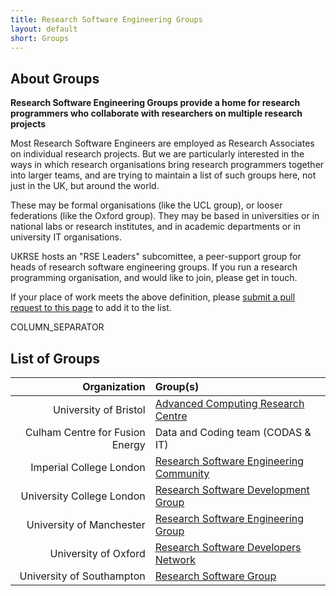 ```yaml
---
title: Research Software Engineering Groups
layout: default
short: Groups
---
```


## About Groups

**Research Software Engineering Groups provide a home for research programmers who
collaborate with researchers on multiple research projects**

Most Research Software Engineers are employed as Research Associates on individual research projects.
But we are particularly interested in the ways in which research organisations
bring research programmers together into larger teams, and are trying to maintain
a list of such groups here, not just in the UK, but around the world.

These may be formal organisations (like the UCL group), or looser federations (like the Oxford group).
They may be based in universities or in national labs or research institutes, and in academic departments
or in university IT organisations.

UKRSE hosts an "RSE Leaders" subcomittee, a peer-support group for heads of research software engineering
groups. If you run a research programming organisation, and would like to join, please get in touch.

If your place of work meets the above definition, please [submit a pull request to this page](https://github.com/UKRSE/UKRSE.github.io/blob/master/groups.md) to add it to the list.

COLUMN_SEPARATOR

## List of Groups

Organization | Group(s)
------------:|:-----------
University of Bristol | [Advanced Computing Research Centre](https://www.acrc.bris.ac.uk)
Culham Centre for Fusion Energy | Data and Coding team (CODAS & IT)
Imperial College London | [Research Software Engineering Community](http://www.imperial.ac.uk/computational-methods/rse)
University College London | [Research Software Development Group](http://www.ucl.ac.uk/research-it-services/about/research-software-development)
University of Manchester | [Research Software Engineering Group](http://www.itservices.manchester.ac.uk/research/services/software/)
University of Oxford | [Research Software Developers Network](http://rsdn.oerc.ox.ac.uk/)
University of Southampton | [Research Software Group](http://rsg.soton.ac.uk/)
